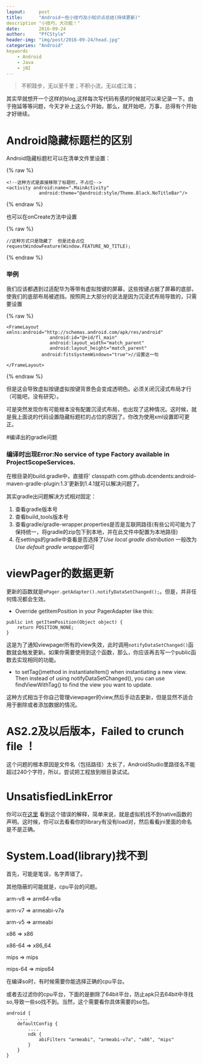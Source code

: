 ```yaml
---
layout:		post
title:		"Android一些小技巧及小知识点总结(持续更新)"
description	"小技巧，大功能！"
date:		2016-09-24
author:		"PfCStyle"
header-img:	"img/post/2016-09-24/head.jpg"
categories: "Android"
keywords
    - Android
    - Java
    - jNI
---
```


> 不积跬步，无以至千里；不积小流，无以成江海；

其实早就想开一个这样的blog,这样每次写代码有感的时候就可以来记录一下。由于拖延等等问题，今天才补上这么个开始，那么，就开始吧，万事，总得有个开始才好继续。

# Android隐藏标题栏的区别

Android隐藏标题栏可以在清单文件里设置：

{% raw %}

```android
<!--这种方式是直接移除了标题栏，不占位-->
<activity android:name=".MainActivity"
            android:theme="@android:style/Theme.Black.NoTitleBar"/>

```

{% endraw %}

也可以在onCreate方法中设置

{% raw %}

```android
//这种方式只是隐藏了  但是还会占位
requestWindowFeature(Window.FEATURE_NO_TITLE);

```

{% endraw %}

### 举例

我们应该都遇到过适配华为等带有虚拟按键的屏幕，这些按键占据了屏幕的底部，使我们的底部布局被遮挡。按照网上大部分的说法是因为沉浸式布局导致的，只需要设置

{% raw %}

```android
<FrameLayout xmlns:android="http://schemas.android.com/apk/res/android"
                android:id="@+id/fl_main"
                android:layout_width="match_parent"
                android:layout_height="match_parent"
             android:fitsSystemWindows="true">//设置这一句

</FrameLayout>

```

{% endraw %}

但是这会导致虚拟按键虚拟按键背景色会变成透明色。必须关闭沉浸式布局才行（可能吧，没有研究）。

可是突然发现你有可能根本没有配置沉浸式布局，也出现了这种情况。这时候，就是我上面说的代码设置隐藏标题栏的占位的原因了。你改为使用xml设置即可更正。

#编译出的gradle问题

### 编译时出现Error:No service of type Factory available in ProjectScopeServices.
	
在根目录的build.gradle中，直接将' classpath com.github.dcendents:android-maven-gradle-plugin:1.3'更新到1.4.1就可以解决问题了。

其实gradle出问题解决方式相对固定：
1. 查看gradle版本号
2. 查看build_tools版本号
3. 查看gradle/gradle-wrapper.properties是否是互联网路径(有些公司可能为了保持统一，将gradle的zip包下到本地，并在此文件中配置为本地路径)
4. 在settings的gradle中查看是否选择了*Use local gradle distribution*  一般改为*Use default gradle wrapper*即可

# viewPager的数据更新

更新的函数就是`mPager.getAdapter().notifyDataSetChanged();`。但是，并非任何情况都会生效。

* Override getItemPosition in your PagerAdapter like this:

```
public int getItemPosition(Object object) {
    return POSITION_NONE;
}
```
这是为了通知viewpager所有的view失效，此时调用`notifyDataSetChanged()`函数就会触发更新。如果你需要使用到这个函数，那么，你应该再去写一个public函数去实现相同的功能。

* to setTag()method in instantiateItem() when instantiating a new view. Then instead of using notifyDataSetChanged(), you can use findViewWithTag() to find the view you want to update.

这种方式相当于你自己管理viewpager的view,然后手动去更新，但是显然不适合用于删除或者添加数据的情况。

# AS2.2及以后版本，Failed to crunch file ！

这个问题的根本原因是文件名（包括路径）太长了，AndroidStudio里路径名不能超过240个字符，所以，尝试把工程放到根目录试试。

# UnsatisfiedLinkError

你可以在[这里](https://docs.oracle.com/javase/7/docs/api/java/lang/UnsatisfiedLinkError.html) 看到这个错误的解释，简单来说，就是虚拟机找不到native函数的声明。这时候，你可以去看看你的library有没有load对，然后看看jni里面的命名是不是正确。

# System.Load(library)找不到

首先，可能是笔误，名字弄错了。

其他隐蔽的可能就是，cpu平台的问题。

arm-v8 => arm64-v8a

arm-v7 => armeabi-v7a

arm-v5 => armeabi

x86 => x86

x86-64 => x86_64

mips => mips

mips-64 => mips64

在编译so时，有时候需要你能选择正确的cpu平台。

或者去过滤你的cpu平台，下面的是删除了64bit平台，防止apk只去64bit中寻找so,导致一些so找不到。当然，这个需要看你具体需要的so包。

```
android {
    ....
    defaultConfig {
        ....
        ndk {
            abiFilters "armeabi", "armeabi-v7a", "x86", "mips"
        }
    }
}
```




